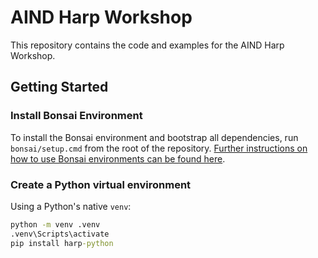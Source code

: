 # AIND Harp Workshop

This repository contains the code and examples for the AIND Harp Workshop.

## Getting Started

### Install Bonsai Environment

To install the Bonsai environment and bootstrap all dependencies, run `bonsai/setup.cmd` from the root of the repository. [Further instructions on how to use Bonsai environments can be found here](https://bonsai-rx.org/docs/articles/environments.html).

### Create a Python virtual environment

Using a Python's native `venv`:

```cmd
python -m venv .venv
.venv\Scripts\activate
pip install harp-python
```
